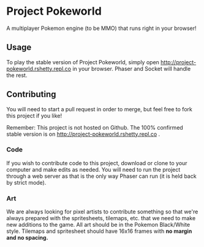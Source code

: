 # Project Pokeworld
A multiplayer Pokemon engine (to be MMO) that runs right in your browser!

## Usage
To play the stable version of Project Pokeworld, simply open http://project-pokeworld.rshetty.repl.co in your browser. Phaser and Socket will handle the rest.

## Contributing

You will need to start a pull request in order to merge, but feel free to fork this project if you like!

Remember: This project is not hosted on Github. The 100% confirmed stable version is on http://project-pokeworld.rshetty.repl.co .

### Code
If you wish to contribute code to this project, download or clone to your computer and make edits as needed. You will need to run the project through a web server as that is the only way Phaser can run (it is held back by strict mode).

### Art
We are always looking for pixel artists to contribute something so that we're always prepared with the spritesheets, tilemaps, etc. that we need to make new additions to the game. All art should be in the Pokemon Black/White style. Tilemaps and spritesheet should have 16x16 frames with <strong>no margin and no spacing.</strong>
